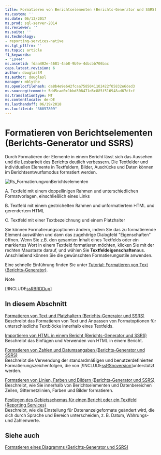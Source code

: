 ```yaml
---
title: Formatieren von Berichtselementen (Berichts-Generator und SSRS) | Microsoft-Dokumentation
ms.custom: ''
ms.date: 06/13/2017
ms.prod: sql-server-2014
ms.reviewer: ''
ms.suite: ''
ms.technology:
- reporting-services-native
ms.tgt_pltfrm: ''
ms.topic: article
f1_keywords:
- "10444"
ms.assetid: fdaa402e-4681-4ab8-9b9e-4dbcbb706bac
caps.latest.revision: 6
author: douglaslM
ms.author: douglasl
manager: mblythe
ms.openlocfilehash: da8b4e9e642fcaa7585041102422f05832e6ded3
ms.sourcegitcommit: 5dd5cad0c1bbd308471d6c885f516948ad67dfcf
ms.translationtype: MT
ms.contentlocale: de-DE
ms.lasthandoff: 06/19/2018
ms.locfileid: "36057809"
---
```

# <a name="formatting-report-items-report-builder-and-ssrs"></a>Formatieren von Berichtselementen (Berichts-Generator und SSRS)
  Durch Formatieren der Elemente in einem Bericht lässt sich das Aussehen und die Lesbarkeit des Berichts deutlich verbessern. Die Textfelder und individuellen Elemente in Textfeldern, Bilder, Ausdrücke und Daten können im Berichtsentwurfsmodus formatiert werden.  
  
 ![Rs_FormatierungvonBerichtselementen](../media/rs-formattingreporttitems.gif "Rs_FormattingReporttItems")  
  
 A. Textfeld mit einem doppellinigen Rahmen und unterschiedlichen Formatvorlagen, einschließlich eines Links  
  
 B. Textfeld mit einem gestrichelten Rahmen und unformatiertem HTML und gerendertem HTML  
  
 C. Textfeld mit einer Textbezeichnung und einem Platzhalter  
  
 Sie können Formatierungsoptionen ändern, indem Sie das zu formatierende Element auswählen und dann das zugehörige Dialogfeld "Eigenschaften" öffnen. Wenn Sie z.B. den gesamten Inhalt eines Textfelds oder ein markiertes Wort in einem Textfeld formatieren möchten, klicken Sie mit der rechten Maustaste darauf, und wählen Sie **Textfeldeigenschaften**aus. Anschließend können Sie die gewünschten Formatierungsstile anwenden.  
  
 Eine schnelle Einführung finden Sie unter [Tutorial: Formatieren von Text &#40;Berichts-Generator&#41;](../tutorial-format-text-report-builder.md).  
  
> [!NOTE]  
>  [!INCLUDE[ssRBRDDup](../../includes/ssrbrddup-md.md)]  
  
## <a name="in-this-section"></a>In diesem Abschnitt  
 [Formatieren von Text und Platzhaltern &#40;Berichts-Generator und SSRS&#41;](formatting-text-and-placeholders-report-builder-and-ssrs.md)  
 Beschreibt das Formatieren von Text und Anpassen von Formatoptionen für unterschiedliche Textblöcke innerhalb eines Textfelds.  
  
 [Importieren von HTML in einem Bericht &#40;Berichts-Generator und SSRS&#41;](importing-html-into-a-report-report-builder-and-ssrs.md)  
 Beschreibt das Einfügen und Verwenden von HTML in einem Bericht.  
  
 [Formatieren von Zahlen und Datumsangaben &#40;Berichts-Generator und SSRS&#41;](formatting-numbers-and-dates-report-builder-and-ssrs.md)  
 Beschreibt die Verwendung der standardmäßigen und benutzerdefinierten Formatierungszeichenfolgen, die von [!INCLUDE[ssRSnoversion](../../includes/ssrsnoversion-md.md)]unterstützt werden.  
  
 [Formatieren von Linien, Farben und Bildern &#40;Berichts-Generator und SSRS&#41;](images-report-builder-and-ssrs.md)  
 Beschreibt, wie Sie innerhalb von Berichtselementen und Datenbereichen Zeilen, Gitternetzlinien, Farben und Bilder formatieren.  
  
 [Festlegen des Gebietsschemas für einen Bericht oder ein Textfeld &#40;Reporting Services&#41;](set-the-locale-for-a-report-or-text-box-reporting-services.md)  
 Beschreibt, wie die Einstellung für Datenanzeigeformate geändert wird, die sich durch Sprache und Bereich unterscheiden, z. B. Datum, Währungs- und Zahlenwerte.  
  
## <a name="see-also"></a>Siehe auch  
 [Formatieren eines Diagramms &#40;Berichts-Generator und SSRS&#41;](formatting-a-chart-report-builder-and-ssrs.md)  
  
  